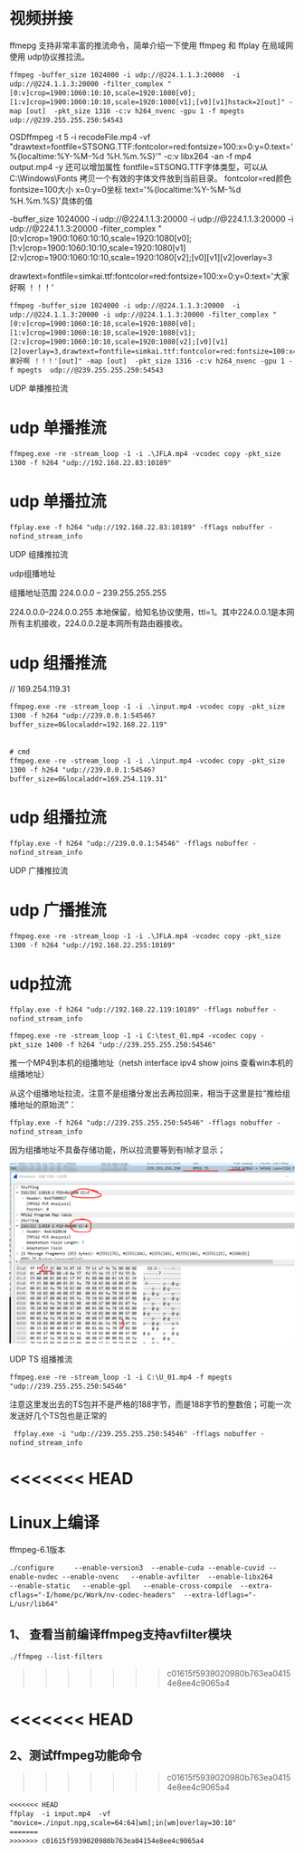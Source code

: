 #  视频拼接

 
ffmepg 支持非常丰富的推流命令，简单介绍一下使用 ffmpeg 和 ffplay 在局域网使用 udp协议推拉流。

```
ffmpeg -buffer_size 1024000 -i udp://@224.1.1.3:20000  -i udp://@224.1.1.3:20000 -filter_complex "[0:v]crop=1900:1060:10:10,scale=1920:1080[v0];[1:v]crop=1900:1060:10:10,scale=1920:1080[v1];[v0][v1]hstack=2[out]" -map [out]  -pkt_size 1316 -c:v h264_nvenc -gpu 1 -f mpegts  udp://@239.255.255.250:54543
```



OSDffmpeg -t 5 -i recodeFile.mp4 -vf "drawtext=fontfile=STSONG.TTF:fontcolor=red:fontsize=100:x=0:y=0:text='%{localtime\:%Y-%M-%d %H.%m.%S}'" -c:v libx264 -an -f mp4 output.mp4 -y
还可以增加属性
fontfile=STSONG.TTF字体类型，可以从 C:\Windows\Fonts 拷贝一个有效的字体文件放到当前目录。
fontcolor=red颜色
fontsize=100大小
x=0:y=0坐标
text='%{localtime\:%Y-%M-%d %H.%m.%S}'具体的值
 
 -buffer_size 1024000 -i udp://@224.1.1.3:20000  -i udp://@224.1.1.3:20000 -i udp://@224.1.1.3:20000  -filter_complex "[0:v]crop=1900:1060:10:10,scale=1920:1080[v0];[1:v]crop=1900:1060:10:10,scale=1920:1080[v1][2:v]crop=1900:1060:10:10,scale=1920:1080[v2];[v0][v1][v2]overlay=3

drawtext=fontfile=simkai.ttf:fontcolor=red:fontsize=100:x=0:y=0:text='大家好啊 ！！！'

```
ffmpeg -buffer_size 1024000 -i udp://@224.1.1.3:20000  -i udp://@224.1.1.3:20000 -i udp://@224.1.1.3:20000 -filter_complex "[0:v]crop=1900:1060:10:10,scale=1920:1080[v0];[1:v]crop=1900:1060:10:10,scale=1920:1080[v1];[2:v]crop=1900:1060:10:10,scale=1920:1080[v2];[v0][v1][2]overlay=3,drawtext=fontfile=simkai.ttf:fontcolor=red:fontsize=100:x=0:y=0:text='大家好啊 ！！！'[out]" -map [out]  -pkt_size 1316 -c:v h264_nvenc -gpu 1 -f mpegts  udp://@239.255.255.250:54543

```

UDP 单播推拉流

# udp 单播推流

```
ffmpeg.exe -re -stream_loop -1 -i .\JFLA.mp4 -vcodec copy -pkt_size 1300 -f h264 "udp://192.168.22.83:10189"
```

# udp 单播拉流

```
ffplay.exe -f h264 "udp://192.168.22.83:10189" -fflags nobuffer -nofind_stream_info
```
 
UDP 组播推拉流

udp组播地址

组播地址范围 224.0.0.0 – 239.255.255.255

224.0.0.0–224.0.0.255 本地保留，给知名协议使用，ttl=1。其中224.0.0.1是本网所有主机接收，224.0.0.2是本网所有路由器接收。

# udp 组播推流

// 169.254.119.31

```
ffmpeg.exe -re -stream_loop -1 -i .\input.mp4 -vcodec copy -pkt_size 1300 -f h264 "udp://239.0.0.1:54546?buffer_size=0&localaddr=192.168.22.119" 


# cmd
ffmpeg.exe -re -stream_loop -1 -i .\input.mp4 -vcodec copy -pkt_size 1300 -f h264 "udp://239.0.0.1:54546?buffer_size=0&localaddr=169.254.119.31" 
```

# udp 组播拉流

```
ffplay.exe -f h264 "udp://239.0.0.1:54546" -fflags nobuffer -nofind_stream_info
```
 
UDP 广播推拉流

# udp 广播推流

```
ffmpeg.exe -re -stream_loop -1 -i .\JFLA.mp4 -vcodec copy -pkt_size 1300 -f h264 "udp://192.168.22.255:10189"
```

# udp拉流

```
ffplay.exe -f h264 "udp://192.168.22.119:10189" -fflags nobuffer -nofind_stream_info
```




```
ffmpeg.exe -re -stream_loop -1 -i C:\test_01.mp4 -vcodec copy -pkt_size 1400 -f h264 "udp://239.255.255.250:54546"
```

推一个MP4到本机的组播地址（netsh interface ipv4 show joins  查看win本机的组播地址）

 

从这个组播地址拉流，注意不是组播分发出去再拉回来，相当于这里是拉“推给组播地址的原始流”：

```
ffplay.exe -f h264 "udp://239.255.255.250:54546" -fflags nobuffer -nofind_stream_info
```

因为组播地址不具备存储功能，所以拉流要等到有I帧才显示；


![](./img/rtp_ts.png)

 

UDP TS 组播推流

```
ffmpeg.exe -re -stream_loop -1 -i C:\U_01.mp4 -f mpegts  "udp://239.255.255.250:54546"
```

注意这里发出去的TS包并不是严格的188字节，而是188字节的整数倍；可能一次发送好几个TS包也是正常的
 
 
```
 ffplay.exe -i "udp://239.255.255.250:54546" -fflags nobuffer -nofind_stream_info
```




<<<<<<< HEAD
=======
# Linux上编译


ffmpeg-6.1版本

```
./configure     --enable-version3  --enable-cuda --enable-cuvid --enable-nvdec --enable-nvenc   --enable-avfilter  --enable-libx264          --enable-static   --enable-gpl   --enable-cross-compile  --extra-cflags="-I/home/pc/Work/nv-codec-headers"  --extra-ldflags="-L/usr/lib64"  

```


## 1、 查看当前编译ffmpeg支持avfilter模块

```
./ffmpeg --list-filters
```
>>>>>>> c01615f5939020980b763ea04154e8ee4c9065a4




<<<<<<< HEAD
=======
## 2、测试ffmpeg功能命令
>>>>>>> c01615f5939020980b763ea04154e8ee4c9065a4



```
<<<<<<< HEAD
ffplay  -i input.mp4  -vf "movice=./input.npg,scale=64:64[wm];in[wm]overlay=30:10"
=======
>>>>>>> c01615f5939020980b763ea04154e8ee4c9065a4

```